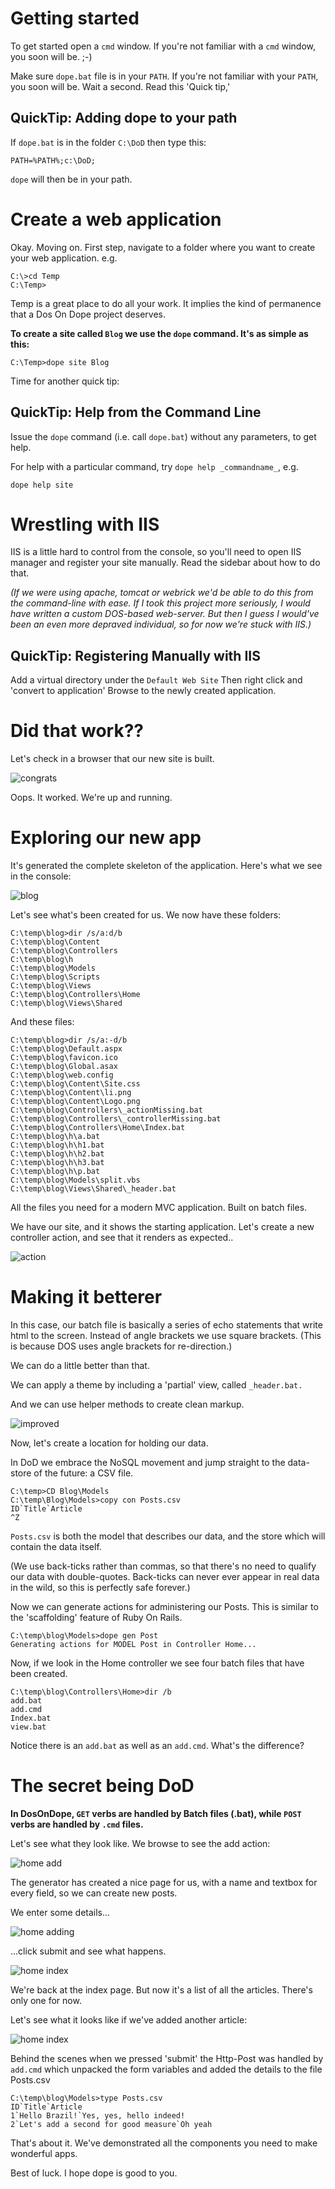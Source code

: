 # Getting started

To get started open a `cmd` window.
If you're not familiar with a `cmd` window, you soon will be. ;-)

Make sure `dope.bat` file is in your `PATH`.
If you're not familiar with your `PATH`, you soon will be.  Wait a second. Read this 'Quick tip,'


## QuickTip: Adding dope to your path
If `dope.bat` is in the folder `C:\DoD` then type this:

    PATH=%PATH%;c:\DoD;

`dope` will then be in your path.


# Create a web application

Okay. Moving on. 
First step, navigate to a folder where you want to create your web application.
e.g.

    C:\>cd Temp
    C:\Temp>

Temp is a great place to do all your work. It implies the kind of permanence that a Dos On Dope project deserves. 

**To create a site called `Blog` we use the 
`dope` command. It's as simple as this:**


    C:\Temp>dope site Blog

Time for another quick tip:

## QuickTip: Help from the Command Line

Issue the `dope` command (i.e. call `dope.bat`) without any parameters, to get help. 

For help with a particular command, try `dope help _commandname_`,
e.g.

    dope help site


# Wrestling with IIS

IIS is a little hard to control from the console, so you'll need to open IIS manager and register your site manually. Read the sidebar about how to do that.

*(If we were using apache, tomcat or webrick we'd be able to do this from the command-line with ease.  If I took this project more seriously, I would have written a custom DOS-based web-server. But then I guess I would've been an even more depraved individual, so for now we're stuck with IIS.)*

 
## QuickTip: Registering Manually with IIS

Add a virtual directory under the `Default Web Site`
Then right click and 'convert to application'
Browse to the newly created application. 


# Did that work??

Let's check in a browser that our new site is built.

![congrats](GettingStarted_dod_congrats.png)

Oops. It worked. We're up and running.

# Exploring our new app

It's generated the complete skeleton of the application. Here's what we see in the console:

![blog](GettingStarted_dope_site_blog_.png)

Let's see what's been created for us. We now have these folders:


    C:\temp\blog>dir /s/a:d/b
    C:\temp\blog\Content
    C:\temp\blog\Controllers
    C:\temp\blog\h
    C:\temp\blog\Models
    C:\temp\blog\Scripts
    C:\temp\blog\Views
    C:\temp\blog\Controllers\Home
    C:\temp\blog\Views\Shared

And these files:

    C:\temp\blog>dir /s/a:-d/b
    C:\temp\blog\Default.aspx
    C:\temp\blog\favicon.ico
    C:\temp\blog\Global.asax
    C:\temp\blog\web.config
    C:\temp\blog\Content\Site.css
    C:\temp\blog\Content\li.png
    C:\temp\blog\Content\Logo.png
    C:\temp\blog\Controllers\_actionMissing.bat
    C:\temp\blog\Controllers\_controllerMissing.bat
    C:\temp\blog\Controllers\Home\Index.bat
    C:\temp\blog\h\a.bat
    C:\temp\blog\h\h1.bat
    C:\temp\blog\h\h2.bat
    C:\temp\blog\h\h3.bat
    C:\temp\blog\h\p.bat
    C:\temp\blog\Models\split.vbs
    C:\temp\blog\Views\Shared\_header.bat

All the files you need for a modern MVC application. Built on batch files.

We have our site, and it shows the starting application. Let's create a new controller action, and see that it renders as expected..

![action](GettingStarted_about_action.png)


# Making it betterer

In this case, our batch file is basically a series of echo statements that write html to the screen. Instead of angle brackets we use square brackets. (This is because DOS uses angle brackets for re-direction.)

We can do a little better than that. 

We can apply a theme by including a 'partial' view, called `_header.bat.`

And we can use helper methods to create clean markup.

![improved](GettingStarted_about_improved.png)


Now, let's create a location for holding our data.

In DoD we embrace the NoSQL movement and jump straight to the data-store of the future: a CSV file.

    C:\temp>CD Blog\Models
    C:\temp\Blog\Models>copy con Posts.csv
    ID`Title`Article
    ^Z


`Posts.csv` is both the model that describes our data, and the store which will contain the data itself.

(We use back-ticks rather than commas, so that there's no need to qualify our data with double-quotes. Back-ticks can never ever appear in real data in the wild, so this is perfectly safe forever.)

Now we can generate actions for administering our Posts. This is similar to the 'scaffolding' feature of Ruby On Rails.

    C:\temp\blog\Models>dope gen Post
    Generating actions for MODEL Post in Controller Home...


Now, if we look in the Home controller we see four batch files that have been created.

    C:\temp\blog\Controllers\Home>dir /b
    add.bat
    add.cmd
    Index.bat
    view.bat

Notice there is an `add.bat` as well as an `add.cmd`. What's the difference? 

# The secret being DoD

**In DosOnDope, `GET` verbs are handled by Batch files (.bat), while `POST` verbs are handled by `.cmd` files.**

Let's see what they look like. We browse to see the add action:

![home add](GettingStarted_dod_home_add.png)

The generator has created a nice page for us, with a name and textbox for every field, so we can create new posts.

We enter some details...

![home adding](GettingStarted_dod_home_adding.png)

...click submit and see what happens.


![home index](GettingStarted_dod_home_index.png)

We're back at the index page. But now it's a list of all the articles. There's only one for now. 

Let's see what it looks like if we've added another article:

![home index](GettingStarted_dod_home_index_2.png)

Behind the scenes when we pressed 'submit' the Http-Post was handled by `add.cmd` which unpacked the form variables and added the details to the file Posts.csv

    C:\temp\blog\Models>type Posts.csv
    ID`Title`Article
    1`Hello Brazil!`Yes, yes, hello indeed!
    2`Let's add a second for good measure`Oh yeah

That's about it. We've demonstrated all the components you need to make wonderful apps. 

Best of luck. I hope dope is good to you.


